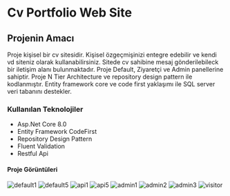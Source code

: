 # Cv Portfolio Web Site
## Projenin Amacı
Proje kişisel bir cv sitesidir. Kişisel özgeçmişinizi entegre edebilir ve kendi vd siteniz olarak kullanabilirsiniz. Sitede cv sahibine mesaj gönderilebileck bir iletişim alanı bulunmaktadır. Proje Default, Ziyaretçi ve Admin panellerine sahiptir.
Proje N Tier Architecture ve repository design pattern ile kodlanmıştır. Entity framework core ve code first yaklaşımı ile SQL server veri tabanını destekler. 
### Kullanılan Teknolojiler
- Asp.Net Core 8.0 
- Entity Framework CodeFirst
- Repository Design Pattern
- Fluent Validation
- Restful Api
#### Proje Görüntüleri
![default1](https://github.com/Bberkayyy/Cv_WebSite/assets/131617821/88fa390f-836d-4943-a31a-42649e1a2f12)
![default5](https://github.com/Bberkayyy/Cv_WebSite/assets/131617821/6e731b9d-b60e-4ca4-8cb0-0c125468c5fa)
![api1](https://github.com/Bberkayyy/Cv_WebSite/assets/131617821/5edb4798-c821-4b27-82f4-7f5c8c6b63f3)
![api5](https://github.com/Bberkayyy/Cv_WebSite/assets/131617821/d693a2f5-97a0-4914-bc41-8a8297d28710)
![admin1](https://github.com/Bberkayyy/Cv_WebSite/assets/131617821/9923e14c-5d83-4905-8bd1-c7a00a7d4b66)
![admin2](https://github.com/Bberkayyy/Cv_WebSite/assets/131617821/746f862a-e4b2-4d47-bb0e-80c69459b6ed)
![admin3](https://github.com/Bberkayyy/Cv_WebSite/assets/131617821/91fa6a97-a96f-4a2e-aca3-cb779dfea3e6)
![visitor](https://github.com/Bberkayyy/Cv_WebSite/assets/131617821/330455de-8aec-42ac-8e20-0a9bf90de669)
